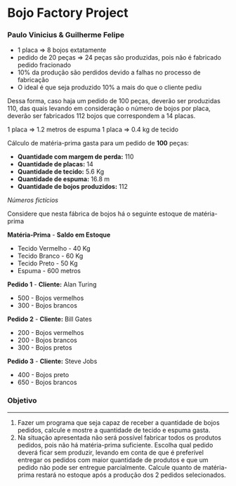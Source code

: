 # Bojo Factory Project
### Paulo Vinicius & Guilherme Felipe


* 1 placa => 8 bojos extatamente
* pedido de 20 peças => 24 peças são produzidas, pois não é fabricado pedido fracionado
* 10% da produção são perdidos devido a falhas no processo de fabricação
* O ideal é que seja produzido 10% a mais do que o cliente pediu

 Dessa forma, caso haja um pedido de 100 peças, deverão ser produzidas 110, das quais levando em consideração o número de bojos por placa, deverão ser fabricados 112 bojos que correspondem a 14 placas.
 
 1 placa => 1.2 metros de espuma
 1 placa => 0.4 kg de tecido
 
Cálculo de matéria-prima gasta para um pedido de **100** peças:

* **Quantidade com margem de perda:** 110
* **Quantidade de placas:** 14
* **Quantidade de tecido:** 5.6 Kg
* **Quantidade de espuma:** 16.8 m
* **Quantidade de bojos produzidos:** 112

*Números fictícios*

Considere que nesta fábrica de bojos há o seguinte estoque de matéria-prima

**Matéria-Prima** 	-	**Saldo em Estoque**

* Tecido Vermelho - 40 Kg
* Tecido Branco - 60 Kg
* Tecido Preto - 50 Kg
* Espuma - 600 metros

**Pedido 1** 	-	**Cliente:** Alan Turing

* 500 - Bojos vermelhos
* 300 - Bojos brancos

**Pedido 2** 	-	**Cliente:** Bill Gates

* 200 - Bojos vermelhos
* 200 - Bojos brancos
* 300 - Bojos pretos

**Pedido 3** 	-	**Cliente:** Steve Jobs

* 400 - Bojos preto
* 650 - Bojos brancos

### Objetivo
---

1. Fazer um programa que seja capaz de receber a quantidade de bojos pedidos, calcule e mostre a quantidade de tecido e espuma gasta.
2. Na situação apresentada não será possível fabricar todos os produtos pedidos, pois não há matéria-prima suficiente. Escolha qual pedido deverá ficar sem produzir, levando em conta de que é preferível entregar os pedidos com maior quantidade de produtos e que um pedido não pode ser entregue parcialmente. Calcule quanto de matéria-prima restará no estoque após a produção dos 2 pedidos selecionados.